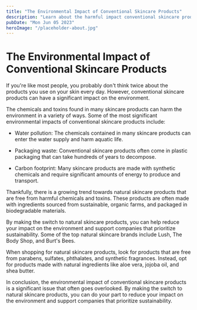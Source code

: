 ```yaml
---
title: "The Environmental Impact of Conventional Skincare Products"
description: "Learn about the harmful impact conventional skincare products have on the environment and how natural skincare products can help combat this issue."
pubDate: "Mon Jun 05 2023"
heroImage: "/placeholder-about.jpg"
---
```


# The Environmental Impact of Conventional Skincare Products

If you&#39;re like most people, you probably don&#39;t think twice about the products you use on your skin every day. However, conventional skincare products can have a significant impact on the environment.

The chemicals and toxins found in many skincare products can harm the environment in a variety of ways. Some of the most significant environmental impacts of conventional skincare products include:

* Water pollution: The chemicals contained in many skincare products can enter the water supply and harm aquatic life.

* Packaging waste: Conventional skincare products often come in plastic packaging that can take hundreds of years to decompose.

* Carbon footprint: Many skincare products are made with synthetic chemicals and require significant amounts of energy to produce and transport.

Thankfully, there is a growing trend towards natural skincare products that are free from harmful chemicals and toxins. These products are often made with ingredients sourced from sustainable, organic farms, and packaged in biodegradable materials.

By making the switch to natural skincare products, you can help reduce your impact on the environment and support companies that prioritize sustainability. Some of the top natural skincare brands include Lush, The Body Shop, and Burt&#39;s Bees.

When shopping for natural skincare products, look for products that are free from parabens, sulfates, phthalates, and synthetic fragrances. Instead, opt for products made with natural ingredients like aloe vera, jojoba oil, and shea butter.

In conclusion, the environmental impact of conventional skincare products is a significant issue that often goes overlooked. By making the switch to natural skincare products, you can do your part to reduce your impact on the environment and support companies that prioritize sustainability.